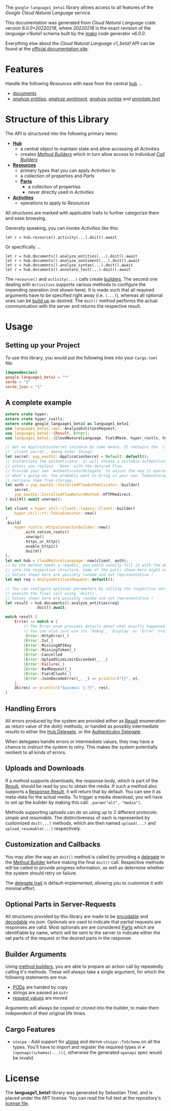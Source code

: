 <!---
DO NOT EDIT !
This file was generated automatically from 'src/generator/templates/api/README.md.mako'
DO NOT EDIT !
-->
The `google-language1_beta1` library allows access to all features of the *Google Cloud Natural Language* service.

This documentation was generated from *Cloud Natural Language* crate version *6.0.0+20220218*, where *20220218* is the exact revision of the *language:v1beta1* schema built by the [mako](http://www.makotemplates.org/) code generator *v6.0.0*.

Everything else about the *Cloud Natural Language* *v1_beta1* API can be found at the
[official documentation site](https://cloud.google.com/natural-language/).
# Features

Handle the following *Resources* with ease from the central [hub](https://docs.rs/google-language1_beta1/6.0.0+20220218/google_language1_beta1/CloudNaturalLanguage) ...

* [documents](https://docs.rs/google-language1_beta1/6.0.0+20220218/google_language1_beta1/api::Document)
 * [*analyze entities*](https://docs.rs/google-language1_beta1/6.0.0+20220218/google_language1_beta1/api::DocumentAnalyzeEntityCall), [*analyze sentiment*](https://docs.rs/google-language1_beta1/6.0.0+20220218/google_language1_beta1/api::DocumentAnalyzeSentimentCall), [*analyze syntax*](https://docs.rs/google-language1_beta1/6.0.0+20220218/google_language1_beta1/api::DocumentAnalyzeSyntaxCall) and [*annotate text*](https://docs.rs/google-language1_beta1/6.0.0+20220218/google_language1_beta1/api::DocumentAnnotateTextCall)




# Structure of this Library

The API is structured into the following primary items:

* **[Hub](https://docs.rs/google-language1_beta1/6.0.0+20220218/google_language1_beta1/CloudNaturalLanguage)**
    * a central object to maintain state and allow accessing all *Activities*
    * creates [*Method Builders*](https://docs.rs/google-language1_beta1/6.0.0+20220218/google_language1_beta1/common::MethodsBuilder) which in turn
      allow access to individual [*Call Builders*](https://docs.rs/google-language1_beta1/6.0.0+20220218/google_language1_beta1/common::CallBuilder)
* **[Resources](https://docs.rs/google-language1_beta1/6.0.0+20220218/google_language1_beta1/common::Resource)**
    * primary types that you can apply *Activities* to
    * a collection of properties and *Parts*
    * **[Parts](https://docs.rs/google-language1_beta1/6.0.0+20220218/google_language1_beta1/common::Part)**
        * a collection of properties
        * never directly used in *Activities*
* **[Activities](https://docs.rs/google-language1_beta1/6.0.0+20220218/google_language1_beta1/common::CallBuilder)**
    * operations to apply to *Resources*

All *structures* are marked with applicable traits to further categorize them and ease browsing.

Generally speaking, you can invoke *Activities* like this:

```Rust,ignore
let r = hub.resource().activity(...).doit().await
```

Or specifically ...

```ignore
let r = hub.documents().analyze_entities(...).doit().await
let r = hub.documents().analyze_sentiment(...).doit().await
let r = hub.documents().analyze_syntax(...).doit().await
let r = hub.documents().annotate_text(...).doit().await
```

The `resource()` and `activity(...)` calls create [builders][builder-pattern]. The second one dealing with `Activities`
supports various methods to configure the impending operation (not shown here). It is made such that all required arguments have to be
specified right away (i.e. `(...)`), whereas all optional ones can be [build up][builder-pattern] as desired.
The `doit()` method performs the actual communication with the server and returns the respective result.

# Usage

## Setting up your Project

To use this library, you would put the following lines into your `Cargo.toml` file:

```toml
[dependencies]
google-language1_beta1 = "*"
serde = "1"
serde_json = "1"
```

## A complete example

```Rust
extern crate hyper;
extern crate hyper_rustls;
extern crate google_language1_beta1 as language1_beta1;
use language1_beta1::api::AnalyzeEntitiesRequest;
use language1_beta1::{Result, Error};
use language1_beta1::{CloudNaturalLanguage, FieldMask, hyper_rustls, hyper_util, yup_oauth2};

// Get an ApplicationSecret instance by some means. It contains the `client_id` and
// `client_secret`, among other things.
let secret: yup_oauth2::ApplicationSecret = Default::default();
// Instantiate the authenticator. It will choose a suitable authentication flow for you,
// unless you replace  `None` with the desired Flow.
// Provide your own `AuthenticatorDelegate` to adjust the way it operates and get feedback about
// what's going on. You probably want to bring in your own `TokenStorage` to persist tokens and
// retrieve them from storage.
let auth = yup_oauth2::InstalledFlowAuthenticator::builder(
    secret,
    yup_oauth2::InstalledFlowReturnMethod::HTTPRedirect,
).build().await.unwrap();

let client = hyper_util::client::legacy::Client::builder(
    hyper_util::rt::TokioExecutor::new()
)
.build(
    hyper_rustls::HttpsConnectorBuilder::new()
        .with_native_roots()
        .unwrap()
        .https_or_http()
        .enable_http1()
        .build()
);
let mut hub = CloudNaturalLanguage::new(client, auth);
// As the method needs a request, you would usually fill it with the desired information
// into the respective structure. Some of the parts shown here might not be applicable !
// Values shown here are possibly random and not representative !
let mut req = AnalyzeEntitiesRequest::default();

// You can configure optional parameters by calling the respective setters at will, and
// execute the final call using `doit()`.
// Values shown here are possibly random and not representative !
let result = hub.documents().analyze_entities(req)
             .doit().await;

match result {
    Err(e) => match e {
        // The Error enum provides details about what exactly happened.
        // You can also just use its `Debug`, `Display` or `Error` traits
         Error::HttpError(_)
        |Error::Io(_)
        |Error::MissingAPIKey
        |Error::MissingToken(_)
        |Error::Cancelled
        |Error::UploadSizeLimitExceeded(_, _)
        |Error::Failure(_)
        |Error::BadRequest(_)
        |Error::FieldClash(_)
        |Error::JsonDecodeError(_, _) => println!("{}", e),
    },
    Ok(res) => println!("Success: {:?}", res),
}

```
## Handling Errors

All errors produced by the system are provided either as [Result](https://docs.rs/google-language1_beta1/6.0.0+20220218/google_language1_beta1/common::Result) enumeration as return value of
the doit() methods, or handed as possibly intermediate results to either the
[Hub Delegate](https://docs.rs/google-language1_beta1/6.0.0+20220218/google_language1_beta1/common::Delegate), or the [Authenticator Delegate](https://docs.rs/yup-oauth2/*/yup_oauth2/trait.AuthenticatorDelegate.html).

When delegates handle errors or intermediate values, they may have a chance to instruct the system to retry. This
makes the system potentially resilient to all kinds of errors.

## Uploads and Downloads
If a method supports downloads, the response body, which is part of the [Result](https://docs.rs/google-language1_beta1/6.0.0+20220218/google_language1_beta1/common::Result), should be
read by you to obtain the media.
If such a method also supports a [Response Result](https://docs.rs/google-language1_beta1/6.0.0+20220218/google_language1_beta1/common::ResponseResult), it will return that by default.
You can see it as meta-data for the actual media. To trigger a media download, you will have to set up the builder by making
this call: `.param("alt", "media")`.

Methods supporting uploads can do so using up to 2 different protocols:
*simple* and *resumable*. The distinctiveness of each is represented by customized
`doit(...)` methods, which are then named `upload(...)` and `upload_resumable(...)` respectively.

## Customization and Callbacks

You may alter the way an `doit()` method is called by providing a [delegate](https://docs.rs/google-language1_beta1/6.0.0+20220218/google_language1_beta1/common::Delegate) to the
[Method Builder](https://docs.rs/google-language1_beta1/6.0.0+20220218/google_language1_beta1/common::CallBuilder) before making the final `doit()` call.
Respective methods will be called to provide progress information, as well as determine whether the system should
retry on failure.

The [delegate trait](https://docs.rs/google-language1_beta1/6.0.0+20220218/google_language1_beta1/common::Delegate) is default-implemented, allowing you to customize it with minimal effort.

## Optional Parts in Server-Requests

All structures provided by this library are made to be [encodable](https://docs.rs/google-language1_beta1/6.0.0+20220218/google_language1_beta1/common::RequestValue) and
[decodable](https://docs.rs/google-language1_beta1/6.0.0+20220218/google_language1_beta1/common::ResponseResult) via *json*. Optionals are used to indicate that partial requests are responses
are valid.
Most optionals are are considered [Parts](https://docs.rs/google-language1_beta1/6.0.0+20220218/google_language1_beta1/common::Part) which are identifiable by name, which will be sent to
the server to indicate either the set parts of the request or the desired parts in the response.

## Builder Arguments

Using [method builders](https://docs.rs/google-language1_beta1/6.0.0+20220218/google_language1_beta1/common::CallBuilder), you are able to prepare an action call by repeatedly calling it's methods.
These will always take a single argument, for which the following statements are true.

* [PODs][wiki-pod] are handed by copy
* strings are passed as `&str`
* [request values](https://docs.rs/google-language1_beta1/6.0.0+20220218/google_language1_beta1/common::RequestValue) are moved

Arguments will always be copied or cloned into the builder, to make them independent of their original life times.

[wiki-pod]: http://en.wikipedia.org/wiki/Plain_old_data_structure
[builder-pattern]: http://en.wikipedia.org/wiki/Builder_pattern
[google-go-api]: https://github.com/google/google-api-go-client

## Cargo Features

* `utoipa` - Add support for [utoipa](https://crates.io/crates/utoipa) and derive `utoipa::ToSchema` on all
the types. You'll have to import and register the required types in `#[openapi(schemas(...))]`, otherwise the
generated `openapi` spec would be invalid.


# License
The **language1_beta1** library was generated by Sebastian Thiel, and is placed
under the *MIT* license.
You can read the full text at the repository's [license file][repo-license].

[repo-license]: https://github.com/Byron/google-apis-rsblob/main/LICENSE.md

